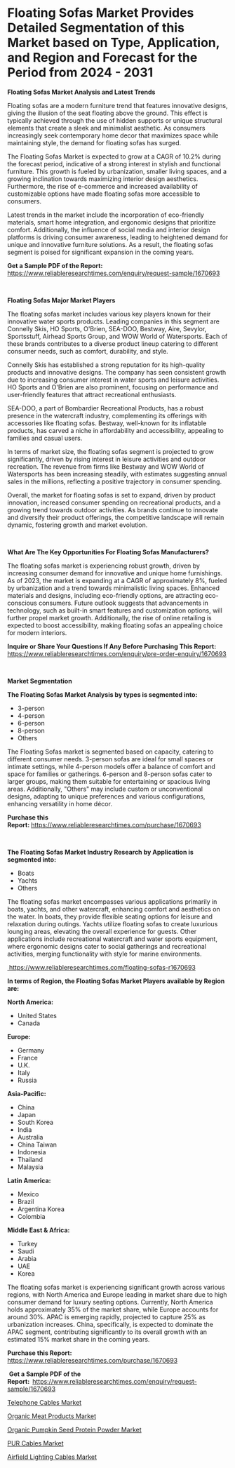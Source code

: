 <p><h1>Floating Sofas Market Provides Detailed Segmentation of this Market based on Type, Application, and Region and Forecast for the Period from 2024 - 2031</h1></p><p><strong>Floating Sofas Market Analysis and Latest Trends</strong></p>
<p><p>Floating sofas are a modern furniture trend that features innovative designs, giving the illusion of the seat floating above the ground. This effect is typically achieved through the use of hidden supports or unique structural elements that create a sleek and minimalist aesthetic. As consumers increasingly seek contemporary home decor that maximizes space while maintaining style, the demand for floating sofas has surged.</p><p>The Floating Sofas Market is expected to grow at a CAGR of 10.2% during the forecast period, indicative of a strong interest in stylish and functional furniture. This growth is fueled by urbanization, smaller living spaces, and a growing inclination towards maximizing interior design aesthetics. Furthermore, the rise of e-commerce and increased availability of customizable options have made floating sofas more accessible to consumers.</p><p>Latest trends in the market include the incorporation of eco-friendly materials, smart home integration, and ergonomic designs that prioritize comfort. Additionally, the influence of social media and interior design platforms is driving consumer awareness, leading to heightened demand for unique and innovative furniture solutions. As a result, the floating sofas segment is poised for significant expansion in the coming years.</p></p>
<p><strong>Get a Sample PDF of the Report:&nbsp;</strong> <a href="https://www.reliableresearchtimes.com/enquiry/request-sample/1670693?utm_campaign=1425&utm_medium=2&utm_source=Github&utm_content=ia&utm_term=19102024&utm_id=floating-sofas">https://www.reliableresearchtimes.com/enquiry/request-sample/1670693</a></p>
<p>&nbsp;</p>
<p><strong>Floating Sofas Major Market Players</strong></p>
<p><p>The floating sofas market includes various key players known for their innovative water sports products. Leading companies in this segment are Connelly Skis, HO Sports, O'Brien, SEA-DOO, Bestway, Aire, Sevylor, Sportsstuff, Airhead Sports Group, and WOW World of Watersports. Each of these brands contributes to a diverse product lineup catering to different consumer needs, such as comfort, durability, and style.</p><p>Connelly Skis has established a strong reputation for its high-quality products and innovative designs. The company has seen consistent growth due to increasing consumer interest in water sports and leisure activities. HO Sports and O'Brien are also prominent, focusing on performance and user-friendly features that attract recreational enthusiasts.</p><p>SEA-DOO, a part of Bombardier Recreational Products, has a robust presence in the watercraft industry, complementing its offerings with accessories like floating sofas. Bestway, well-known for its inflatable products, has carved a niche in affordability and accessibility, appealing to families and casual users.</p><p>In terms of market size, the floating sofas segment is projected to grow significantly, driven by rising interest in leisure activities and outdoor recreation. The revenue from firms like Bestway and WOW World of Watersports has been increasing steadily, with estimates suggesting annual sales in the millions, reflecting a positive trajectory in consumer spending.</p><p>Overall, the market for floating sofas is set to expand, driven by product innovation, increased consumer spending on recreational products, and a growing trend towards outdoor activities. As brands continue to innovate and diversify their product offerings, the competitive landscape will remain dynamic, fostering growth and market evolution.</p></p>
<p>&nbsp;</p>
<p><strong>What Are The Key Opportunities For Floating Sofas Manufacturers?</strong></p>
<p><p>The floating sofas market is experiencing robust growth, driven by increasing consumer demand for innovative and unique home furnishings. As of 2023, the market is expanding at a CAGR of approximately 8%, fueled by urbanization and a trend towards minimalistic living spaces. Enhanced materials and designs, including eco-friendly options, are attracting eco-conscious consumers. Future outlook suggests that advancements in technology, such as built-in smart features and customization options, will further propel market growth. Additionally, the rise of online retailing is expected to boost accessibility, making floating sofas an appealing choice for modern interiors.</p></p>
<p><strong>Inquire or Share Your Questions If Any Before Purchasing This Report:</strong> <a href="https://www.reliableresearchtimes.com/enquiry/pre-order-enquiry/1670693?utm_campaign=1425&utm_medium=2&utm_source=Github&utm_content=ia&utm_term=19102024&utm_id=floating-sofas">https://www.reliableresearchtimes.com/enquiry/pre-order-enquiry/1670693</a></p>
<p>&nbsp;</p>
<p><strong>Market Segmentation</strong></p>
<p><strong>The Floating Sofas Market Analysis by types is segmented into:</strong></p>
<p><ul><li>3-person</li><li>4-person</li><li>6-person</li><li>8-person</li><li>Others</li></ul></p>
<p><p>The Floating Sofas market is segmented based on capacity, catering to different consumer needs. 3-person sofas are ideal for small spaces or intimate settings, while 4-person models offer a balance of comfort and space for families or gatherings. 6-person and 8-person sofas cater to larger groups, making them suitable for entertaining or spacious living areas. Additionally, "Others" may include custom or unconventional designs, adapting to unique preferences and various configurations, enhancing versatility in home décor.</p></p>
<p><strong>Purchase this Report:&nbsp;</strong><a href="https://www.reliableresearchtimes.com/purchase/1670693?utm_campaign=1425&utm_medium=2&utm_source=Github&utm_content=ia&utm_term=19102024&utm_id=floating-sofas">https://www.reliableresearchtimes.com/purchase/1670693</a></p>
<p>&nbsp;</p>
<p><strong>The Floating Sofas Market Industry Research by Application is segmented into:</strong></p>
<p><ul><li>Boats</li><li>Yachts</li><li>Others</li></ul></p>
<p><p>The floating sofas market encompasses various applications primarily in boats, yachts, and other watercraft, enhancing comfort and aesthetics on the water. In boats, they provide flexible seating options for leisure and relaxation during outings. Yachts utilize floating sofas to create luxurious lounging areas, elevating the overall experience for guests. Other applications include recreational watercraft and water sports equipment, where ergonomic designs cater to social gatherings and recreational activities, merging functionality with style for marine environments.</p></p>
<p><a href="https://www.reliableresearchtimes.com/floating-sofas-r1670693?utm_campaign=1425&utm_medium=2&utm_source=Github&utm_content=ia&utm_term=19102024&utm_id=floating-sofas">&nbsp;https://www.reliableresearchtimes.com/floating-sofas-r1670693</a></p>
<p><strong>In terms of Region, the Floating Sofas Market Players available by Region are:</strong></p>
<p>
    <p> <strong> North America: </strong>
        <ul>
            <li>United States</li>
            <li>Canada</li>
        </ul>
        </p> 
    <p> <strong> Europe: </strong>
        <ul>
            <li>Germany</li>
            <li>France</li>
            <li>U.K.</li>
            <li>Italy</li>
            <li>Russia</li>
        </ul>
        </p> 
    <p> <strong> Asia-Pacific: </strong>
        <ul>
            <li>China</li>
            <li>Japan</li>
            <li>South Korea</li>
            <li>India</li>
            <li>Australia</li>
            <li>China Taiwan</li>
            <li>Indonesia</li>
            <li>Thailand</li>
            <li>Malaysia</li>
        </ul>
        </p> 
    <p> <strong> Latin America: </strong>
        <ul>
            <li>Mexico</li>
            <li>Brazil</li>
            <li>Argentina Korea</li>
            <li>Colombia</li>
        </ul>
        </p> 
    <p> <strong> Middle East & Africa: </strong>
        <ul>
            <li>Turkey</li>
            <li>Saudi</li>
            <li>Arabia</li>
            <li>UAE</li>
            <li>Korea</li>
        </ul>
    </p>
    </p>
<p><p>The floating sofas market is experiencing significant growth across various regions, with North America and Europe leading in market share due to high consumer demand for luxury seating options. Currently, North America holds approximately 35% of the market share, while Europe accounts for around 30%. APAC is emerging rapidly, projected to capture 25% as urbanization increases. China, specifically, is expected to dominate the APAC segment, contributing significantly to its overall growth with an estimated 15% market share in the coming years.</p></p>
<p><strong>Purchase this Report: </strong><a href="https://www.reliableresearchtimes.com/purchase/1670693?utm_campaign=1425&utm_medium=2&utm_source=Github&utm_content=ia&utm_term=19102024&utm_id=floating-sofas">https://www.reliableresearchtimes.com/purchase/1670693</a></p>
<p>&nbsp;<strong>Get a Sample PDF of the Report:&nbsp;&nbsp;</strong><a href="https://www.reliableresearchtimes.com/enquiry/request-sample/1670693?utm_campaign=1425&utm_medium=2&utm_source=Github&utm_content=ia&utm_term=19102024&utm_id=floating-sofas">https://www.reliableresearchtimes.com/enquiry/request-sample/1670693</a></p>
<p><strong></strong></p>
<p><p><a href="https://www.linkedin.com/pulse/booming-telephone-cables-market-sector-analysis-growth-projections-v2spf?utm_campaign=1425&utm_medium=2&utm_source=Github&utm_content=ia&utm_term=19102024&utm_id=floating-sofas">Telephone Cables Market</a></p><p><a href="https://www.linkedin.com/pulse/emerging-trends-organic-meat-products-market-detailed-overview-emhce?utm_campaign=1425&utm_medium=2&utm_source=Github&utm_content=ia&utm_term=19102024&utm_id=floating-sofas">Organic Meat Products Market</a></p><p><a href="https://www.linkedin.com/pulse/organic-pumpkin-seed-protein-powder-market-strategic-insights-xplse?utm_campaign=1425&utm_medium=2&utm_source=Github&utm_content=ia&utm_term=19102024&utm_id=floating-sofas">Organic Pumpkin Seed Protein Powder Market</a></p><p><a href="https://www.linkedin.com/pulse/global-perspectives-pur-cables-market-trends-forecast-2024-07jif?utm_campaign=1425&utm_medium=2&utm_source=Github&utm_content=ia&utm_term=19102024&utm_id=floating-sofas">PUR Cables Market</a></p><p><a href="https://www.linkedin.com/pulse/strategic-market-insights-global-airfield-lighting-cables-38xif?utm_campaign=1425&utm_medium=2&utm_source=Github&utm_content=ia&utm_term=19102024&utm_id=floating-sofas">Airfield Lighting Cables Market</a></p></p>